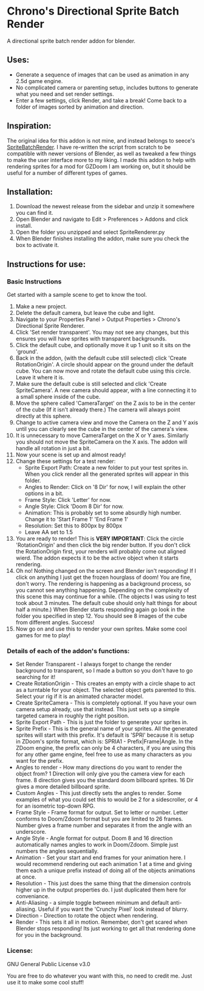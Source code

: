 # Chrono's Directional Sprite Batch Render
 A directional sprite batch render addon for blender.
 
## Uses:
 * Generate a sequence of images that can be used as animation in any 2.5d game engine.
 * No complicated camera or parenting setup, includes buttons to generate what you need and set render settings.
 * Enter a few settings, click Render, and take a break! Come back to a folder of images sorted by animation and direction.

## Inspiration:
 The original idea for this addon is not mine, and instead belongs to seece's [SpriteBatchRender](https://github.com/seece/SpriteBatchRender).
 I have re-written the script from scratch to be compatible with newer versions of Blender, as well as tweaked a few things to make the user interface more to my liking. I made this addon to help with rendering sprites for a mod for GZDoom I am working on, but it should be useful for a number of different types of games.

## Installation:
 1) Download the newest release from the sidebar and unzip it somewhere you can find it.
 2) Open Blender and navigate to Edit > Preferences > Addons and click install.
 3) Open the folder you unzipped and select SpriteRenderer.py
 4) When Blender finishes installing the addon, make sure you check the box to activate it.

## Instructions for use:

 ### Basic Instructions
 Get started with a sample scene to get to know the tool.
 1) Make a new project.
 2) Delete the default camera, but leave the cube and light.
 3) Navigate to your Properties Panel > Output Properties > Chrono's Directional Sprite Renderer.
 4) Click 'Set render transparent'. You may not see any changes, but this ensures you will have sprites with transparent backgrounds.
 5) Click the default cube, and optionally move it up 1 unit so it sits on the 'ground'.
 6) Back in the addon, (with the default cube still selected) click 'Create RotationOrigin'. A circle should appear on the ground under the default cube. You can now move and rotate the default cube using this circle. Leave it where it is.
 7) Make sure the default cube is still selected and click 'Create SpriteCamera'. A new camera should appear, with a line connecting it to a small sphere inside of the cube.
 8) Move the sphere called 'CameraTarget' on the Z axis to be in the center of the cube (If it isn't already there.) The camera will always point directly at this sphere.
 9) Change to active camera view and move the Camera on the Z and Y axis until you can clearly see the cube in the center of the camera's view.
 10) It is unnecessary to move CameraTarget on the X or Y axes. Similarly you should not move the SpriteCamera on the X axis. The addon will handle all rotation in just a bit.
 11) Now your scene is set up and almost ready!
 12) Change these settings for a test render:
     * Sprite Export Path: Create a new folder to put your test sprites in. When you click render all the generated sprites will appear in this folder.
     * Angles to Render: Click on '8 Dir' for now, I will explain the other options in a bit.
     * Frame Style: Click 'Letter' for now.
     * Angle Style: Click 'Doom 8 Dir' for now.
     * Animation: This is probably set to some absurdly high number. Change it to 'Start Frame 1' 'End Frame 1'
     * Resolution: Set this to 800px by 800px
     * Leave AA set to 1.5
 13) You are ready to render! This is **VERY IMPORTANT**: Click the circle 'RotationOrigin' and then click the big render button. If you don't click the RotationOrigin first, your renders will probably come out aligned wierd. The addon expects it to be the active object when it starts rendering.
 14) Oh no! Nothing changed on the screen and Blender isn't responding! If I click on anything I just get the frozen hourglass of doom! 
 You are fine, don't worry. The rendering is happening as a background process, so you cannot see anything happening. Depending on the complexity of this scene this may continue for a while. (The objects I was using to test took about 3 minutes. The default cube should only halt things for about half a minute.) When Blender starts responding again go look in the folder you specified in step 12. You should see 8 images of the cube from different angles. Success!
 15) Now go on and use this to render your own sprites. Make some cool games for me to play!

### Details of each of the addon's functions:
* Set Render Transparent - I always forget to change the render background to transparent, so I made a button so you don't have to go searching for it!
* Create RotationOrigin - This creates an empty with a circle shape to act as a turntable for your object. The selected object gets parented to this. Select your rig if it is an animated character model.
* Create SpriteCamera - This is completely optional. If you have your own camera setup already, use that instead. This just sets up a simple targeted camera in roughly the right position.
* Sprite Export Path - This is just the folder to generate your sprites in.
* Sprite Prefix - This is the general name of your sprites. All the generated sprites will start with this prefix. It's default is 'SPRI' because it is setup in ZDoom's sprite format, which is: SPRIA1 - Prefix|Frame|Angle. In the ZDoom engine, the prefix can only be 4 characters, if you are using this for any other game engine, feel free to use as many characters as you want for the prefix.
* Angles to render - How many directions do you want to render the object from? 1 Direction will only give you the camera view for each frame. 8 direction gives you the standard doom billboard sprites. 16 Dir gives a more detailed billboard sprite.
* Custom Angles - This just directly sets the angles to render. Some examples of what you could set this to would be 2 for a sidescroller, or 4 for an isometric top-down RPG.
* Frame Style - Frame format for output. Set to letter or number. Letter conforms to Doom/Zdoom format but you are limited to 26 frames. Number gives a frame number and separates it from the angle with an underscore.
* Angle Style - Angle format for output. Doom 8 and 16 direction automatically names angles to work in Doom/Zdoom. Simple just numbers the angles sequentially.
* Animation - Set your start and end frames for your animation here. I would recommend rendering out each animation 1 at a time and giving them each a unique prefix instead of doing all of the objects animations at once.
* Resolution - This just does the same thing that the dimension controls higher up in the output properties do. I just duplicated them here for conveniance.
* Anti-Aliasing - a simple toggle between minimum and default anti-aliasing. Useful if you want the 'Crunchy Pixel' look instead of blurry.
* Direction - Direction to rotate the object when rendering.
* Render - This sets it all in motion. Remember, don't get scared when Blender stops responding! Its just working to get all that rendering done for you in the background.

### License:
GNU General Public License v3.0

You are free to do whatever you want with this, no need to credit me. Just use it to make some cool stuff!

